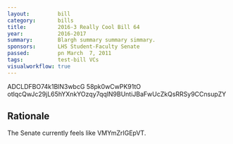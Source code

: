 ```yaml
---
layout:         bill
category:       bills
title:          2016-3 Really Cool Bill 64
year:           2016-2017
summary:        Blargh summary summary simmary.
sponsors:       LHS Student-Faculty Senate
passed:         pn March  7, 2011
tags:           test-bill VCs
visualworkflow: true
---
```



ADCLDFBO74k1BlN3wbcG 58pk0wCwPK91tO otlqcQwJc29jL65hYXnkYOzqy7qqlN9BUntiJBaFwUcZkQsRRSy9CCnsupZY 




Rationale
---------
The Senate currently feels like VMYmZrIGEpVT.
